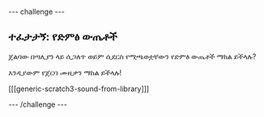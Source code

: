 \--- challenge \---

## ተፈታታኝ: የድምፅ ውጤቶች

ጀልባው በጣሊያን ላይ ሲጋለጥ ወይም ሲደርስ የሚጫወቷቸውን የድምፅ ውጤቶች ማከል ይችላሉ?

እንዲያውም የጀርባ ሙዚቃን ማከል ይችላሉ!

[[[generic-scratch3-sound-from-library]]]

\--- /challenge \---